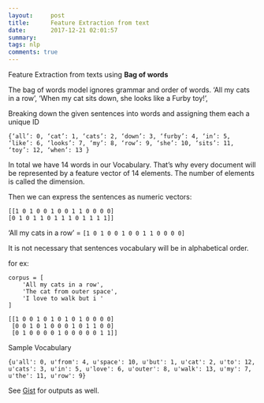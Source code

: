 ```yaml
---
layout:     post
title:      Feature Extraction from text
date:       2017-12-21 02:01:57
summary:   
tags: nlp
comments: true
---
```


Feature Extraction from texts using **Bag of words**

The bag of words model ignores grammar and order of words.
‘All my cats in a row’,
‘When my cat sits down, she looks like a Furby toy!’,

Breaking down the given sentences into words and assigning them each a unique ID
<!--break-->

`{‘all’: 0, ‘cat’: 1, ‘cats’: 2, ‘down’: 3, ‘furby’: 4, ‘in’: 5, ‘like’: 6, ‘looks’: 7, ‘my’: 8, ‘row’: 9, ‘she’: 10, ‘sits’: 11, ‘toy’: 12, ‘when’: 13 }`

In total we have 14 words in our Vocabulary. That’s why every document will be represented by a feature vector of 14 elements. The number of elements is called the dimension.

Then we can express the sentences as numeric vectors:

```
[[1 0 1 0 0 1 0 0 1 1 0 0 0 0]
[0 1 0 1 1 0 1 1 1 0 1 1 1 1]]
```

‘All my cats in a row’ = `[1 0 1 0 0 1 0 0 1 1 0 0 0 0]`

It is not necessary that sentences vocabulary will be in alphabetical order.

for ex:

```
corpus = [
    'All my cats in a row',
    'The cat from outer space',
    'I love to walk but i '
]
```
```
[[1 0 0 1 0 1 0 1 0 1 0 0 0 0]
 [0 0 1 0 1 0 0 0 1 0 1 1 0 0]
 [0 1 0 0 0 0 1 0 0 0 0 0 1 1]]
```
Sample Vocabulary

```{u'all': 0, u'from': 4, u'space': 10, u'but': 1, u'cat': 2, u'to': 12, u'cats': 3, u'in': 5, u'love': 6, u'outer': 8, u'walk': 13, u'my': 7, u'the': 11, u'row': 9}```


<script src="https://gist.github.com/x0v/9cdda9c388f6161ab78c9d0709a74ee9.js"></script>

See [Gist](https://gist.github.com/x0v/9cdda9c388f6161ab78c9d0709a74ee9) for outputs as well.